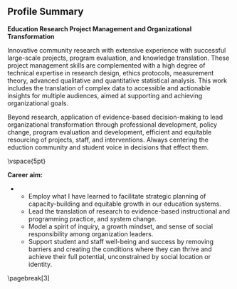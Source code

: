 ## Profile Summary

**Education Research Project Management and Organizational Transformation**

Innovative community research with extensive experience with successful large-scale projects, program evaluation, and knowledge translation. These project management skills are complemented with a high degree of technical expertise in research design, ethics protocols, measurement theory, advanced qualitative and quantitative statistical analysis. This work includes the translation of complex data to accessible and actionable insights for multiple audiences, aimed at supporting and achieving organizational goals.

Beyond research, application of evidence-based decision-making to lead organizational transformation through professional development, policy change, program evaluation and development, efficient and equitable resourcing of projects, staff, and interventions. Always centering the eduction community and student voice in decisions that effect them.

\vspace{5pt}

**Career aim:**

*
  + Employ what I have learned to facilitate strategic planning of capacity-building and equitable growth in our education systems.
  + Lead the translation of research to evidence-based instructional and programming practice, and system change.
  + Model a spirit of inquiry, a growth mindset, and sense of social responsibility among organization leaders.
  + Support student and staff well-being and success by removing barriers and creating the conditions where they can thrive and achieve their full potential, unconstrained by social location or identity.

\pagebreak[3]
